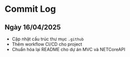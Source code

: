 # Commit Log

## Ngày 16/04/2025
- Cập nhật cấu trúc thư mục `.github`
- Thêm workflow CI/CD cho project
- Chuẩn hóa lại README cho dự án MVC và NETCoreAPI
